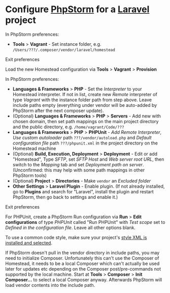 # Configure [PhpStorm](https://www.jetbrains.com/phpstorm/) for a [Laravel](http://laravel.com) project

In PhpStorm preferences:

* __Tools__ > __Vagrant__ - Set instance folder, e.g. `/Users/???/.composer/vendor/laravel/homestead`

Exit preferences

Load the new Homestead configuration via __Tools__ > __Vagrant__ > __Provision__

In PhpStorm preferences:

* __Languages & Frameworks__ > __PHP__ - Set the *Interpreter* to your Homestead interpreter. If not in list, create new *Remote* interpreter of type *Vagrant* with the instance folder path from step above. Leave include paths empty (everything under vendor will be auto-added by PhpStorm after the next composer update).
* (Optional) __Languages & Frameworks__ > __PHP__ > __Servers__ - Add new with chosen domain, then set path mappings on the main project directory and the public directory, e.g. `/home/vagrant/Code/???`
* __Languages & Frameworks__ > __PHP__ > __PHPUnit__ - *Add Remote Interpreter*, *Use custom autoloader* path `???/vendor/autoload.php` and *Default configuration file* path `???/phpunit.xml` in the project directory on the Homestead machine
* (Optional) __Build, Execution, Deployment__ > __Deployment__ - Edit or add "Homestead", Type *SFTP*, set *SFTP Host* and *Web server root URL*, then switch to the *Mapping* tab and set *Deployment path on server*. (Unconfirmed: this may help with some path mappings in other PhpStorm tools)
* (Optional) __Project__ > __Directories__ - Make `vendor` an *Excluded folder*
* __Other Settings__ > __Laravel Plugin__ - Enable plugin. (If not already installed, go to __Plugins__ and search for "Laravel", install the plugin and restart PhpStorm, then go back to settings and enable it.)

Exit preferences

For PHPUnit, create a PhpStorm Run configuration via __Run__ > __Edit configurations__ of type *PHPUnit* called "Run PHPUnit" with *Test scope* set to *Defined in the configuration file*. Leave all other options blank.

To use a common code style, make sure your project's [style XML is installed and selected](codestyle.md).

If PhpStorm doesn't pull in the vendor directory in include paths, you may need to initialize Composer.
Unfortunately this can't use the Composer of Homestead, it needs to be a local Composer which can't actually be used later for updates etc depending on the Composer post/pre-commands not supported by the local machine.
Start at __Tools__ > __Composer__ > __Init Composer...__ to select a local Composer anyway.
Afterwards PhpStorm will load vendor contents into the include path.

